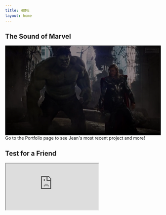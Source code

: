 ```yaml
---
title: HOME
layout: home
---
```


## The Sound of Marvel
<img src= "/Capture.PNG" style= "scale:100%;float:left;margin-right:30px"> 
Go to the Portfolio page to see Jean's most recent project and more!

## Test for a Friend
<iframe src="https://travispersick.weebly.com/">Loading...</iframe>
